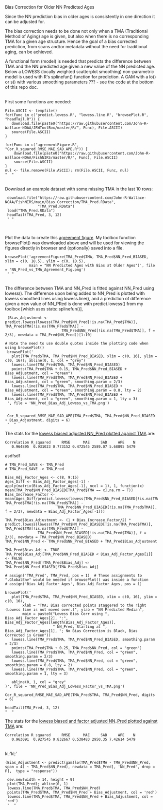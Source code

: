 Bias Correction for Older NN Predicted Ages

Since the NN prediction bias in older ages is consistently in one direction it can be adjusted for.

The bias correction needs to be done not only when a TMA (Traditional Method of Aging) age is given, but also when there is no corresponding TMA for a given age structure. Hence the goal of a bias corrected prediction, from scans and/or metadata without the need for traditional aging, can be achieved. 

A functional form (model) is needed that predicts the difference between TMA and the NN predicted age given a new value of the NN predicted age. Below a LOWESS (locally weighted scatterplot smoothing) non-parametric model is used with R's splinefun() function for prediction. A GAM with a lo() or s() with various smoothing parameters ??? - see the code at the bottom of this repo doc.

<br>
First some functions are needed:
  
    File.ASCII <- tempfile()
    for(Func in c("predict.lowess.R", "lowess.line.R", "browsePlot.R", "headTail.R")) {
       download.file(paste0("https://raw.githubusercontent.com/John-R-Wallace-NOAA/JRWToolBox/master/R/", Func), File.ASCII)
       source(File.ASCII)
    }

    for(Func in c("agreementFigure.R", "Cor_R_squared_RMSE_MAE_SAD_APE.R")) {
        download.file(paste0("https://raw.githubusercontent.com/John-R-Wallace-NOAA/FishNIRS/master/R/", Func), File.ASCII)
        source(File.ASCII)
    }
    nul <- file.remove(File.ASCII); rm(File.ASCII, Func, nul)
    "  "
    
<br>
Download an example dataset with some missing TMA in the last 10 rows:

     download.file("https://raw.githubusercontent.com/John-R-Wallace-NOAA/FishNIRS/main/Bias_Correction/TMA_Pred.RData",
                   "TMA_Pred.RData")
     load("TMA_Pred.RData")
     headTail(TMA_Pred, 3, 12)
     " "
    
<br>

Plot the data to create this [agreement figure](https://github.com/John-R-Wallace-NOAA/FishNIRS/tree/main/Bias_Correction/NN_Pred_vs_TMA_Agreement_Fig.png). 
My toolbox function browsePlot() was downloaded above and will be used for viewing the figures directly in browser and (optionally) saved into a file.

    browsePlot('agreementFigure(TMA_Pred$TMA, TMA_Pred$NN_Pred_BIASED, xlim = c(0, 18.5), ylim = c(0, 18.5), 
               main = "NN Predicted Ages with Bias at Older Ages")', file = 'NN_Pred_vs_TMA_Agreement_Fig.png')
     " "
     
<br>   
The difference between TMA and NN_Pred is fitted against NN_Pred using lowess(). The difference upon being added to NN_Pred is plotted with lowess smoothed lines using lowess.line(), and a prediction of difference given a new value of NN_PRed is done with predict.lowess() from my toolbox [which uses stats::splinefun()], 
		 

     (Bias_Adjustment <- predict.lowess(lowess(TMA_Pred$NN_Pred[!is.na(TMA_Pred$TMA)], TMA_Pred$TMA[!is.na(TMA_Pred$TMA)] - 
                              TMA_Pred$NN_Pred[!is.na(TMA_Pred$TMA)], f = 2/3), newdata = TMA_Pred$NN_Pred))[1:10]

    # Note the need to use double quotes inside the plotting code when using browsePlot()
     browsePlot('
       plot(TMA_Pred$TMA, TMA_Pred$NN_Pred_BIASED, xlim = c(0, 16), ylim = c(0, 16)); abline(0, 1, col = "grey")
       lowess.line(TMA_Pred$TMA, TMA_Pred$NN_Pred_BIASED)
       points(TMA_Pred$TMA + 0.15, TMA_Pred$NN_Pred_BIASED + Bias_Adjustment, col = "green")
       lowess.line(TMA_Pred$TMA, TMA_Pred$NN_Pred_BIASED + Bias_Adjustment, col = "green", smoothing.param = 2/3) 
       lowess.line(TMA_Pred$TMA, TMA_Pred$NN_Pred_BIASED + Bias_Adjustment, col = "green", smoothing.param = 0.8, lty = 2)
       lowess.line(TMA_Pred$TMA, TMA_Pred$NN_Pred_BIASED + Bias_Adjustment, col = "green", smoothing.param = 1, lty = 3)
     ', file = 'NN_Pred_Bias_Adj_Lowess_vs_TMA.png')
    
     
     Cor_R_squared_RMSE_MAE_SAD_APE(TMA_Pred$TMA, TMA_Pred$NN_Pred_BIASED + Bias_Adjustment, digits = 6)
     "  "

The stats for the [lowess biased adjusted NN_Pred plotted against TMA](https://github.com/John-R-Wallace-NOAA/FishNIRS/tree/main/Bias_Correction/NN_Pred_Bias_Adj_Lowess_vs_TMA.png) are:
    
    Correlation R_squared     RMSE      MAE     SAD     APE    N
       0.964895  0.931023 0.773152 0.472545 2589.07 5.68895 5479


     
  asdfsdf   

    # TMA_Pred_SAVE <- TMA_Pred
    # TMA_Pred_SAVE -> TMA_Pred

    Bias_Adj_Factor_Ages <- c(8, 9:15)
    Ages_Diff <- Bias_Adj_Factor_Ages[-1] - apply(matrix(Bias_Adj_Factor_Ages[-1], ncol = 1), 1, function(x) mean(TMA_Pred$NN_Pred_BIASED[TMA_Pred$TMA == x],na.rm = T))
    Bias_Increase_Factor <- mean(Ages_Diff/predict.lowess(lowess(TMA_Pred$NN_Pred_BIASED[!is.na(TMA_Pred$TMA)], TMA_Pred$TMA[!is.na(TMA_Pred$TMA)] - 
                            TMA_Pred$NN_Pred_BIASED[!is.na(TMA_Pred$TMA)], f = 2/3), newdata = Bias_Adj_Factor_Ages[-1]))
                                      
    TMA_Pred$Bias_Adjustment <- (1 + Bias_Increase_Factor/2) * predict.lowess(lowess(TMA_Pred$NN_Pred_BIASED[!is.na(TMA_Pred$TMA)], TMA_Pred$TMA[!is.na(TMA_Pred$TMA)] - 
                   TMA_Pred$NN_Pred_BIASED[!is.na(TMA_Pred$TMA)], f = 2/3), newdata = TMA_Pred$NN_Pred_BIASED)
    TMA_Pred$NN_Pred <- TMA_Pred$NN_Pred_BIASED + TMA_Pred$Bias_Adjustment 
    
    TMA_Pred$Bias_Adj <- TRUE			
    TMA_Pred$Bias_Adj[TMA_Pred$NN_Pred_BIASED < Bias_Adj_Factor_Ages[1]] <- FALSE
    TMA_Pred$NN_Pred[!TMA_Pred$Bias_Adj] <- TMA_Pred$NN_Pred_BIASED[!TMA_Pred$Bias_Adj]
                                            
    # assign('TMA_Pred', TMA_Pred, pos = 1)  # These assignments to ".GlobalEnv" would be needed if browsePlot() was inside a function
    # assign('Bias_Adj_Factor_Ages', Bias_Adj_Factor_Ages, pos = 1)
    
    browsePlot('
       plot(TMA_Pred$TMA, TMA_Pred$NN_Pred_BIASED, xlim = c(0, 16), ylim = c(0, 16),
            xlab = "TMA; Bias corrected points staggered to the right (Lowess line is not moved over.)", ylab = "NN Predicted Median", 
            main = paste0("Lowess Bias Corr using ", Bias_Adj_Factor_Ages[2], ":", Bias_Adj_Factor_Ages[length(Bias_Adj_Factor_Ages)], 
                          " NN_Pred, Starting at ", Bias_Adj_Factor_Ages[1], "; No Bias Correction is Black, Bias Corrected is Green"))
       lowess.line(TMA_Pred$TMA, TMA_Pred$NN_Pred_BIASED, smoothing.param = 2/3)
       points(TMA_Pred$TMA + 0.25, TMA_Pred$NN_Pred, col = "green")
       lowess.line(TMA_Pred$TMA, TMA_Pred$NN_Pred, col = "green", smoothing.param = 2/3)
       lowess.line(TMA_Pred$TMA, TMA_Pred$NN_Pred, col = "green", smoothing.param = 0.8, lty = 2)
       lowess.line(TMA_Pred$TMA, TMA_Pred$NN_Pred, col = "green", smoothing.param = 1, lty = 3)
        
       abline(0, 1, col = "grey"
    )', file = 'NN_Pred_Bias_Adj_Lowess_Factor_vs_TMA.png')

    Cor_R_squared_RMSE_MAE_SAD_APE(TMA_Pred$TMA, TMA_Pred$NN_Pred, digits = 6)

    headTail(TMA_Pred, 3, 12)
    "  "

The stats for the [lowess biased and factor adjusted NN_Pred plotted against TMA](https://github.com/John-R-Wallace-NOAA/FishNIRS/tree/main/Bias_Correction/NN_Pred_Bias_Adj_Lowess_Factor_vs_TMA.png) are:

    Correlation R_squared     RMSE      MAE     SAD     APE    N
       0.963091  0.927545 0.832667 0.538483 2950.35 7.42614 5479

    
<br>   
kl;'kl;'										

     







   
    (Bias_Adjustment <- predict(gam(lo(TMA_Pred$TMA - TMA_Pred$NN_Pred, span = 4) ~ TMA_Pred$NN_Pred), newdata = TMA_Pred[, 'NN_Pred', drop = F],  type = "response"))

     dev.new(width = 14, height = 9)
     plot(TMA_Pred); abline(0, 1)
     lowess.line(TMA_Pred$TMA, TMA_Pred$NN_Pred)
     points(TMA_Pred$TMA, TMA_Pred$NN_Pred + Bias_Adjustment, col = 'red')
     lowess.line(TMA_Pred$TMA, TMA_Pred$NN_Pred + Bias_Adjustment, col = 'red')
     "  "  





















    
